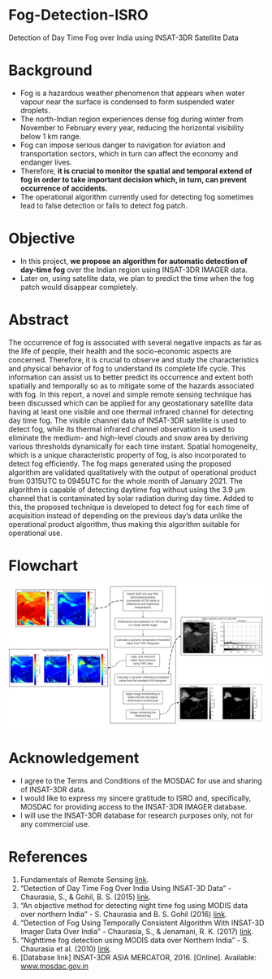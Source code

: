 # Fog-Detection-ISRO
Detection of Day Time Fog over India using INSAT-3DR Satellite Data

# Background
* Fog is a hazardous weather phenomenon that appears when water vapour near the surface is condensed to form suspended water droplets.
* The north-Indian region experiences dense fog during winter from November to February every year, reducing the horizontal visibility below 1 km range.
* Fog can impose serious danger to navigation for aviation and transportation sectors, which in turn can affect the economy and endanger lives.
* Therefore, **it is crucial to monitor the spatial and temporal extend of fog in order to take important decision which, in turn, can prevent occurrence of accidents.**
* The operational algorithm currently used for detecting fog sometimes lead to false detection or fails to detect fog patch.

# Objective
* In this project, **we propose an algorithm for automatic detection of day-time fog** over the Indian region using INSAT-3DR IMAGER data.
* Later on, using satellite data, we plan to predict the time when the fog patch would disappear completely.

# Abstract
The occurrence of fog is associated with several negative impacts as far as the life of people, their health and the socio-economic aspects are concerned. Therefore, it is crucial to observe and study the characteristics and physical behavior of fog to understand its complete life cycle. This information can assist us to better predict its occurrence and extent both spatially and temporally so as to mitigate some of the hazards associated with fog. In this report, a novel and simple remote sensing technique has been discussed which can be applied for any geostationary satellite data having at least one visible and one thermal infrared channel for detecting day time fog. The visible channel data of INSAT-3DR satellite is used to detect fog, while its thermal infrared channel observation is used to eliminate the medium- and high-level clouds and snow area by deriving various thresholds dynamically for each time instant. Spatial homogeneity, which is a unique characteristic property of fog, is also incorporated to detect fog efficiently. The fog maps generated using the proposed algorithm are validated qualitatively with the output of operational product from 0315UTC to 0945UTC for the whole month of January 2021. The algorithm is capable of detecting daytime fog without using the 3.9 μm channel that is contaminated by solar radiation during day time. Added to this, the proposed technique is developed to detect fog for each time of acquisition instead of depending on the previous day’s data unlike the operational product algorithm, thus making this algorithm suitable for operational use.

# Flowchart
![Project Flowchart](https://github.com/karan-1700/Fog-Detection-ISRO/blob/main/assets/images/18DCS055_Project_Report_Flowchart.png)

# Acknowledgement
* I agree to the Terms and Conditions of the MOSDAC for use and sharing of INSAT-3DR data.
* I would like to express my sincere gratitude to ISRO and, specifically, MOSDAC for providing access to the INSAT-3DR IMAGER database.
* I will use the INSAT-3DR database for research purposes only, not for any commercial use.

# References
1. Fundamentals of Remote Sensing [link](https://www.nrcan.gc.ca/maps-tools-and-publications/satellite-imagery-and-air-photos/tutorial-fundamentals-remote-sensing/9309).
2. “Detection of Day Time Fog Over India Using INSAT-3D Data” - Chaurasia, S., & Gohil, B. S. (2015) [link](https://ieeexplore.ieee.org/document/7328684).
3. “An objective method for detecting night time fog using MODIS data over northern India” - S. Chaurasia and B. S. Gohil (2016) [link](https://www.semanticscholar.org/paper/An-objective-method-for-detecting-night-time-fog-Chaurasia-Gohil/42e21f21c37209b879eeaf9248c8355f0b535dc8).
4. “Detection of Fog Using Temporally Consistent Algorithm With INSAT-3D Imager Data Over India” - Chaurasia, S., & Jenamani, R. K. (2017) [link](https://ieeexplore.ieee.org/document/8096990).
5. “Nighttime fog detection using MODIS data over Northern India” - S. Chaurasia et al. (2010) [link](https://www.researchgate.net/publication/227670489_Night_time_fog_detection_using_MODIS_data_over_Northern_India).
6. [Database link] INSAT-3DR ASIA MERCATOR, 2016. [Online]. Available: www.mosdac.gov.in
